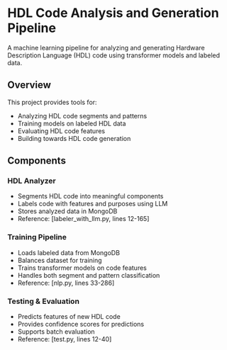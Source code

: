 # HDL Code Analysis and Generation Pipeline

A machine learning pipeline for analyzing and generating Hardware Description Language (HDL) code using transformer models and labeled data.

## Overview

This project provides tools for:
- Analyzing HDL code segments and patterns
- Training models on labeled HDL data
- Evaluating HDL code features
- Building towards HDL code generation

## Components

### HDL Analyzer
- Segments HDL code into meaningful components
- Labels code with features and purposes using LLM
- Stores analyzed data in MongoDB
- Reference: [labeler_with_llm.py, lines 12-165]

### Training Pipeline
- Loads labeled data from MongoDB
- Balances dataset for training
- Trains transformer models on code features
- Handles both segment and pattern classification
- Reference: [nlp.py, lines 33-286]

### Testing & Evaluation
- Predicts features of new HDL code
- Provides confidence scores for predictions
- Supports batch evaluation
- Reference: [test.py, lines 12-40]
